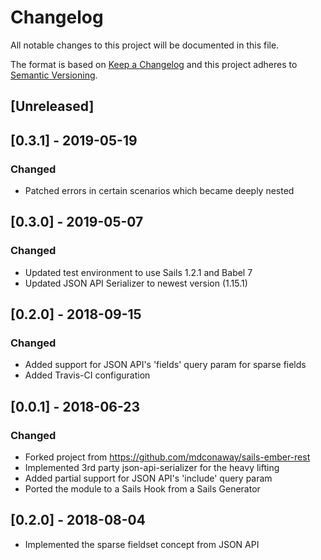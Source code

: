 # Changelog
All notable changes to this project will be documented in this file.

The format is based on [Keep a Changelog](http://keepachangelog.com/en/1.0.0/)
and this project adheres to [Semantic Versioning](http://semver.org/spec/v2.0.0.html).

## [Unreleased]

## [0.3.1] - 2019-05-19
### Changed
- Patched errors in certain scenarios which became deeply nested

## [0.3.0] - 2019-05-07
### Changed
- Updated test environment to use Sails 1.2.1 and Babel 7
- Updated JSON API Serializer to newest version (1.15.1)

## [0.2.0] - 2018-09-15
### Changed
- Added support for JSON API's 'fields' query param for sparse fields
- Added Travis-CI configuration

## [0.0.1] - 2018-06-23
### Changed
- Forked project from https://github.com/mdconaway/sails-ember-rest
- Implemented 3rd party json-api-serializer for the heavy lifting
- Added partial support for JSON API's 'include' query param
- Ported the module to a Sails Hook from a Sails Generator

## [0.2.0] - 2018-08-04
- Implemented the sparse fieldset concept from JSON API